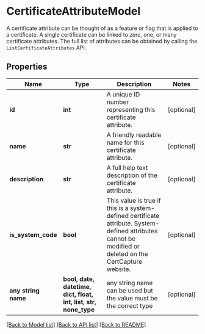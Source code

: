# CertificateAttributeModel

A certificate attribute can be thought of as a feature or flag that is applied to a certificate.  A single certificate can be linked to zero, one, or many certificate attributes.  The full list of  attributes can be obtained by calling the `ListCertificateAttributes` API.

## Properties
Name | Type | Description | Notes
------------ | ------------- | ------------- | -------------
**id** | **int** | A unique ID number representing this certificate attribute. | [optional] 
**name** | **str** | A friendly readable name for this certificate attribute. | [optional] 
**description** | **str** | A full help text description of the certificate attribute. | [optional] 
**is_system_code** | **bool** | This value is true if this is a system-defined certificate attribute.  System-defined attributes  cannot be modified or deleted on the CertCapture website. | [optional] 
**any string name** | **bool, date, datetime, dict, float, int, list, str, none_type** | any string name can be used but the value must be the correct type | [optional]

[[Back to Model list]](../README.md#documentation-for-models) [[Back to API list]](../README.md#documentation-for-api-endpoints) [[Back to README]](../README.md)



